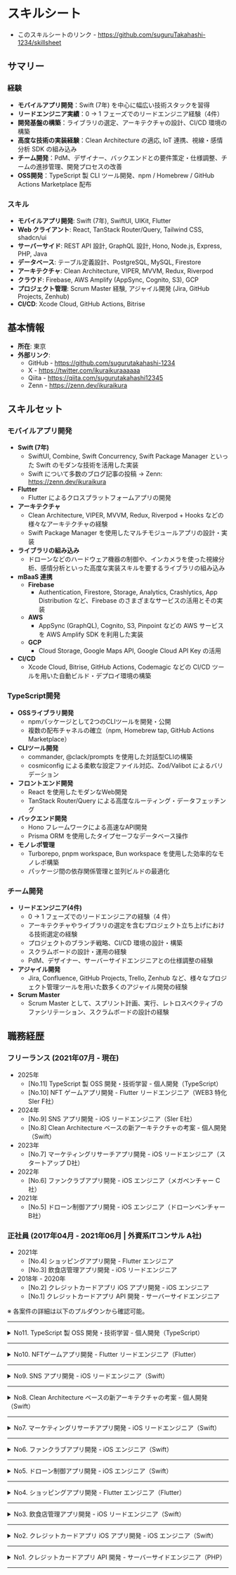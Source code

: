 # スキルシート

- このスキルシートのリンク - https://github.com/suguruTakahashi-1234/skillsheet

## サマリー

### 経験

- **モバイルアプリ開発**：Swift (7年) を中心に幅広い技術スタックを習得
- **リードエンジニア実績**：0 → 1 フェーズでのリードエンジニア経験（4件）
- **開発基盤の構築**：ライブラリの選定、アーキテクチャの設計、CI/CD 環境の構築
- **高度な技術の実装経験**：Clean Architecture の適応, IoT 連携、視線・感情分析 SDK の組み込み
- **チーム開発**：PdM、デザイナー、バックエンドとの要件策定・仕様調整、チームの進捗管理、開発プロセスの改善
- **OSS開発**：TypeScript 製 CLI ツール開発、npm / Homebrew / GitHub Actions Marketplace 配布

### スキル

- **モバイルアプリ開発**: Swift (7年), SwiftUI, UIKit, Flutter
- **Web クライアント**: React, TanStack Router/Query, Tailwind CSS, shadcn/ui
- **サーバーサイド**: REST API 設計, GraphQL 設計, Hono, Node.js, Express, PHP, Java
- **データベース**: テーブル定義設計、PostgreSQL, MySQL, Firestore
- **アーキテクチャ**: Clean Architecture, VIPER, MVVM, Redux, Riverpod
- **クラウド**: Firebase, AWS Amplify (AppSync, Cognito, S3), GCP
- **プロジェクト管理**: Scrum Master 経験, アジャイル開発 (Jira, GitHub Projects, Zenhub)
- **CI/CD**: Xcode Cloud, GitHub Actions, Bitrise

## 基本情報

- **所在**: 東京
- **外部リンク**:
  - GitHub - https://github.com/sugurutakahashi-1234
  - X - https://twitter.com/ikuraikuraaaaaa
  - Qiita - https://qiita.com/sugurutakahashi12345
  - Zenn - https://zenn.dev/ikuraikura

## スキルセット

### モバイルアプリ開発

- **Swift (7年)**
  - SwiftUI, Combine, Swift Concurrency, Swift Package Manager といった Swift のモダンな技術を活用した実装
  - Swift について多数のブログ記事の投稿 → Zenn: https://zenn.dev/ikuraikura
- **Flutter**
  - Flutter によるクロスプラットフォームアプリの開発
- **アーキテクチャ**
  - Clean Architecture, VIPER, MVVM, Redux, Riverpod + Hooks などの様々なアーキテクチャの経験
  - Swift Package Manager を使用したマルチモジュールアプリの設計・実装
- **ライブラリの組み込み**
  - ドローンなどのハードウェア機器の制御や、インカメラを使った視線分析、感情分析といった高度な実装スキルを要するライブラリの組み込み
- **mBaaS 連携**
  - **Firebase**
    - Authentication, Firestore, Storage, Analytics, Crashlytics, App Distribution など、Firebase のさまざまなサービスの活用とその実装
  - **AWS**
    - AppSync (GraphQL), Cognito, S3, Pinpoint などの AWS サービスを AWS Amplify SDK を利用した実装
  - **GCP**
    - Cloud Storage, Google Maps API, Google Cloud API Key の活用
- **CI/CD**
  - Xcode Cloud, Bitrise, GitHub Actions, Codemagic などの CI/CD ツールを用いた自動ビルド・デプロイ環境の構築

### TypeScript開発

- **OSSライブラリ開発**
  - npmパッケージとして2つのCLIツールを開発・公開
  - 複数の配布チャネルの確立（npm, Homebrew tap, GitHub Actions Marketplace）
- **CLIツール開発**
  - commander, @clack/prompts を使用した対話型CLIの構築
  - cosmiconfig による柔軟な設定ファイル対応、Zod/Valibot によるバリデーション
- **フロントエンド開発**
  - React を使用したモダンなWeb開発
  - TanStack Router/Query による高度なルーティング・データフェッチング
- **バックエンド開発**
  - Hono フレームワークによる高速なAPI開発
  - Prisma ORM を使用したタイプセーフなデータベース操作
- **モノレポ管理**
  - Turborepo, pnpm workspace, Bun workspace を使用した効率的なモノレポ構築
  - パッケージ間の依存関係管理と並列ビルドの最適化

### チーム開発

- **リードエンジニア(4件)**
  - 0 → 1 フェーズでのリードエンジニアの経験（4 件）
  - アーキテクチャやライブラリの選定を含むプロジェクト立ち上げにおける技術選定の経験
  - プロジェクトのブランチ戦略、CI/CD 環境の設計・構築
  - スクラムボードの設計・運用の経験
  - PdM、デザイナー、サーバーサイドエンジニアとの仕様調整の経験
- **アジャイル開発**
  - Jira, Confluence, GitHub Projects, Trello, Zenhub など、様々なプロジェクト管理ツールを用いた数多くのアジャイル開発の経験
- **Scrum Master**
  - Scrum Master として、スプリント計画、実行、レトロスペクティブのファシリテーション、スクラムボードの設計の経験

## 職務経歴

### フリーランス (2021年07月 - 現在)

- 2025年
  - [No.11] TypeScript 製 OSS 開発・技術学習 - 個人開発（TypeScript）
  - [No.10] NFT ゲームアプリ開発 - Flutter リードエンジニア（WEB3 特化 SIer F社）
- 2024年
  - [No.9] SNS アプリ開発 - iOS リードエンジニア（SIer E社）
  - [No.8] Clean Architecture ベースの新アーキテクチャの考案 - 個人開発（Swift）
- 2023年
  - [No.7] マーケティングリサーチアプリ開発 - iOS リードエンジニア（スタートアップ D社）
- 2022年
  - [No.6] ファンクラブアプリ開発 - iOS エンジニア（メガベンチャー C社）
- 2021年
  - [No.5] ドローン制御アプリ開発 - iOS エンジニア（ドローンベンチャー B社）

### 正社員 (2017年04月 - 2021年06月 | 外資系ITコンサル A社)

- 2021年
  - [No.4] ショッピングアプリ開発 - Flutter エンジニア
  - [No.3] 飲食店管理アプリ開発 - iOS リードエンジニア
- 2018年 - 2020年
  - [No.2] クレジットカードアプリ iOS アプリ開発 - iOS エンジニア
  - [No.1] クレジットカードアプリ API 開発 - サーバーサイドエンジニア

※ 各案件の詳細は以下のプルダウンから確認可能。

---

<details><summary>No11. TypeScript 製 OSS 開発・技術学習 - 個人開発（TypeScript）</summary>

## No11. TypeScript 製 OSS 開発・技術学習 - 個人開発（TypeScript）

#### 概要

- TypeScript 製の OSS ライブラリ開発（実用的な CLI ツール）
- モダンな TypeScript 技術の包括的な学習・比較検証のためのリポジトリ群

##### OSS ライブラリ

- **ai-chat-md-export:** ChatGPT と Claude のチャット履歴を Markdown ファイルに変換する CLI ツール
  - https://github.com/sugurutakahashi-1234/ai-chat-md-export
  - npm パッケージ, Homebrew パッケージ, GitHub Releases（Windows, macOS, Linux の各プラットフォームに対応した実行バイナリ）でリリース
  - プライバシーファーストで完全ローカル処理、高速な大量データ処理（数千の会話を数秒で変換）
  - 日付範囲の指定やキーワード検索によるフィルタリング機能の対応
  - 使用技術：
    - アーキテクチャ: Clean Architecture
    - CLI開発: Commander.js（CLI構築）, Ora（スピナー）, Consola（ロギング）
    - ドキュメント生成: @ysk8hori/typescript-graph（依存関係の Mermaid 図の生成）, tsuml2（UML 図生成）
    - CI/CD: GitHub Actions, GoReleaser（バイナリ配布時）, release-please（自動リリース）, release-it（手動リリース）
    - コード品質: Biome, husky（Git Hooks）, Codecov（テストカバレッジレポート）, Renovate（依存関係更新）, Knip（デッドコード検出）, commitlint（コミットメッセージ規約）, @elsikora/git-branch-lint（ブランチ名規約）
- **mermaid-markdown-wrap:** Mermaid ファイル（.mmd/.mermaid）を Markdown コードブロックでラップする CLI ツール
  - https://github.com/sugurutakahashi-1234/mermaid-markdown-wrap
  - npm パッケージ, GitHub Actions Marketplace での配布
  - 型安全な設定ファイルのサポート（JSON / YAML / JS / TS 対応、TypeScript 向けヘルパー関数提供）
  - `init` コマンドによる対話形式の初期設定機能
  - 使用技術：
    - アーキテクチャ: レイヤードアーキテクチャ
    - CLI開発: Commander.js（CLI構築）, @clack/prompts（対話型プロンプト）, cosmiconfig（設定ファイル検索）, globby（ファイルパターンマッチング）
    - ドキュメント生成: @ysk8hori/typescript-graph（依存関係の Mermaid 図の生成）
    - CI/CD: GitHub Actions, release-please（自動リリース）
    - コード品質: act（GitHub Actions のローカル環境でのテスト）, Biome, husky（Git Hooks）, Codecov（テストカバレッジレポート）, Renovate（依存関係更新）, Knip（デッドコード検出）, commitlint（コミットメッセージ規約）, @elsikora/git-branch-lint（ブランチ名規約）

##### 技術検証リポジトリ

- **hono-learning:** Hono フレームワークを軸に、フロントエンド・REST API・データベースアクセスまでを全て TypeScript で実装する、型安全なフルスタック開発の学習プロジェクト
  - https://github.com/sugurutakahashi-1234/hono-learning
  - pnpm workspace によるモノレポ管理によって各パッケージ（shared / database / server / web-client / api-client）を適切な依存関係での連携
  - Hono を用いて型安全な OpenAPI 仕様を生成し、その仕様から型安全な API クライアントとレスポンスの型定義を自動生成
  - 使用技術：
    - モノレポ管理: pnpm workspace
    - データベース: Prisma ORM, PostgreSQL
    - サーバーサイド: Hono, @hono/zod-openapi
    - APIクライアント: openapi-typescript, openapi-fetch, openapi-react-query
    - フロントエンド: React, TanStack Query, Vite
    - テスト: Vitest, Playwright, Storybook
    - 環境変数: dotenvx（環境変数暗号化）, @t3-oss/env-core（環境変数の型安全性の担保）
    - コード品質: Biome, Knip（デッドコード検出）, husky（Git Hooks）, Commitlint（サブタイトル必須）
    - CI/CD: GitHub Actions, git-cliff（CHANGELOG 自動生成）, Renovate（依存関係更新）
- **openapi-gen-learning:** 単一の OpenAPI 仕様から異なるTypeScriptクライアント生成ツールを比較検証するリポジトリ
  - https://github.com/sugurutakahashi-1234/openapi-gen-learning
  - OpenAPIコード生成ツール（Hey API、openapi-typescript、Orval、openapi-zod-client）の実装比較と詳細な技術ドキュメンテーション
  - 生成されたクライアントコードを実際に React と TanStack Query で使用し、ブラウザ上で動作確認
  - 使用技術：
    - モノレポ管理: pnpm workspace
    - OpenAPIコード生成: @hey-api/openapi-ts（Zod, Valibot 含む）, openapi-typescript, Orval（MSW, @faker-js/faker 含む）, openapi-zod-client
    - APIクライアント: @hey-api/client-fetch, openapi-fetch, openapi-react-query, axios
    - フロントエンド: React, TanStack Query
    - モックサーバー: Prism
- **css-learning:** 7つの異なる CSS ライブラリを用いて、同一のブログアプリケーションを実装・比較検証するプロジェクト
  - https://github.com/sugurutakahashi-1234/css-learning
  - CRUD（作成、読み取り、更新、削除）機能を持つ単一のブログ API をバックエンドとし、各 CSS ライブラリでフロントエンドを実装することで、それぞれの特徴を実践的に比較検証
  - 使用技術：
    - フロントエンド: React, TanStack Query, TanStack Router, Vite
    - スタイリング: Tailwind CSS v4、shadcn/ui、DaisyUI、Headless UI、HeroUI、cva（class-variance-authority）、Tailwind Variants
    - APIクライアント: openapi-typescript、openapi-fetch、openapi-react-query
    - モックサーバー: Prism
- **router-learning:** React Router v7 と TanStack Router の 2 つのルーティングライブラリを比較検証するプロジェクト
  - https://github.com/sugurutakahashi-1234/router-learning
  - React Router v7 と TanStack Router を File-Based Routing と Code-Based Routing の両方で実装し 4パターンの実装を比較検証
  - 比較記事を Zenn に投稿 → [React Router v7 / TanStack Router x File-Based / Code-Based 4パターン実装比較](https://zenn.dev/ikuraikura/articles/2025-06-25-router)
  - 使用技術：
    - フロントエンド: React, TanStack Query, Vite
    - ルーティング: React Router v7、TanStack Router
    - APIクライアント: openapi-typescript、openapi-fetch、openapi-react-query
    - モックサーバー: Prism

</details>

---

<details><summary>No10. NFTゲームアプリ開発 - Flutter リードエンジニア（Flutter）</summary>

## No10. NFTゲームアプリ開発 - Flutter リードエンジニア（Flutter）

#### チーム体制

- 体制
  - PdM : 1名
  - PM : 1名
  - デザイナー : 1名
  - サーバーサイドエンジニア : 2名
  - Flutter エンジニア : 1名（担当）

#### 案件概要・担当業務

- 0 -> 1 フェーズでの NFT ゲームアプリの開発における Flutter エンジニアを担当
- 唯一の Flutter エンジニアとして、アーキテクチャの考案、ライブラリの選定、PM・デザイナー・サーバーサイドチームとの仕様調整、すべての Flutter アプリの実装を担当

#### 新たに習得した技術

- **Flutter**
  - `Riverpod` と `Hooks` 用いた状態管理
  - `Google Maps API` の活用と `google_maps_flutter`, `geolocator` を用いた地図表示と位置情報の取得
  - `go_router` を用いた画面遷移の実装
  - `openapi_generator` を用いた API クライアントコードの自動生成
  - `dio` を用いた HTTP 通信およびインターセプターによる JWT 認証の実装
  - `flutter_secure_storage` を用いたセキュアなデータ保存
  - `permission_handler` を用いた位置情報取得、写真撮影、写真フォルダへのアクセスの実装
  - `slang` による多言語対応
  - `pedantic_mono` によるコード品質の向上
  - `ThemeData` よりデザインシステムの実装
  - `fvm` による Flutter バージョンの管理
- **開発体験向上の取り組み**
  - `Prism` を活用した API モックサーバーの構築
  - [`Lefthook`](https://github.com/evilmartians/lefthook) による pre-commit 時の静的解析実行

#### 経験できたこと・貢献できたこと

- **開発体制の改善活動**  
  - GitHub Projects を活用したスクラムボードを作成し、タスクの進捗状況を可視化した
  - デイリーの開催し、毎日、メンバー間での情報共有と開発プロセスの改善を行った
  - バグの発見から修正までのプロセスを整備して、それをチーム内で運用した
- **API インターフェース設計と UI 先行開発**  
  - サーバーサイドの Pull Request をレビューし、開発段階で API インターフェースの改善点をフィードバックを行った
  - OpenAPI 形式の yaml ファイルから Prism でのモックサーバーでの開発環境を整備して、UI の先行開発を実施した
- **デザインシステムの導入**  
  - デザイナーと協力してデザインシステムを設計し、デザインの一貫性を実現した
  - デザインシステムを Flutter の `ThemeData` を通じて定義し、UI の実装コードを削減した

### 開発環境

#### Flutter

- **アーキテクチャ:**
  - Riverpod + Hooks による状態管理
- **主要ライブラリ:**
  - go_router, dio, slang, permission_handler, flutter_secure_storage, pedantic_mono, freezed, google_maps_flutter, geolocator, openapi_generator, fvm

#### CI/CD

- GitHub Actions

#### プロジェクト管理

- GitHub Projects, Notion, Slack

#### 開発ツール

- VSCode, Android Studio, Xcode, GitHub Copilot, ChatGPT

#### デザインツール

- Figma

</details>

---

<details><summary>No9. SNS アプリ開発 - iOS リードエンジニア（Swift）</summary>

## No9. SNS アプリ開発 - iOS リードエンジニア（Swift）

#### チーム体制

- 案件全体人数 : 約10名
  - iOS エンジニア : 1名（担当）

#### 案件概要・担当業務

- 0 → 1 フェーズでの SNS アプリ開発の立ち上げ案件
- 唯一の iOS エンジニアとして、アーキテクチャの考案、ライブラリの選定、CI/CD 環境の構築、PM・デザイナー・サーバーサイドチームとの仕様調整、すべての iOS アプリの実装を担当

#### 新たに習得した技術

- **Swift**
  - Xcode 16 Beta での Strict Concurrency を含む Swift 6 対応
  - AVFoundation を活用した録音/再生の機能実装
  - [WhisperKit](https://github.com/argmaxinc/WhisperKit), [Speech](https://developer.apple.com/documentation/speech/) SDK を活用した音声データの文字起こしの実装
- **開発体験向上の取り組み**
  - [Swift OpenAPI Generator](https://github.com/apple/swift-openapi-generator) による API 通信処理の自動生成の GitHub Actions パイプラインの構築
  - [Swagger UI Action](https://github.com/Legion2/swagger-ui-action) を用いた API 仕様書の自動生成の GitHub Actions パイプラインの構築
  - [tbls](https://github.com/k1LoW/tbls) を用いた MySQL のテーブル定義書の自動生成の GitHub Actions パイプラインの構築
  - [pixelmatch](https://github.com/mapbox/pixelmatch) による View のスナップショットの差分検出の実装

#### 経験できたこと・貢献できたこと

- **アジャイルな取り組み**
  - テスタブルなアーキテクチャの導入:
    - モックにより API のレスポンスを差し替えられるアーキテクチャを導入し、サーバーサイドチームからの API 提供前から View やビジネスロジックの実装を可能にした
  - デバッグ画面の作成:
    - iOS アプリに検証用のデバッグ画面を作成し、新機能や View の早期検証を可能にした
  - Docs as Code の導入:
    - [Swagger UI Action](https://github.com/Legion2/swagger-ui-action) や [tbls](https://github.com/k1LoW/tbls) によるドキュメント生成方法を調査して、サーバーサイドチームに展開した
- **CI/CD 環境の構築**
  - Xcode Cloud 導入:
    - Xcode Cloud を活用し、Pull Request のマージをトリガーにして TestFlight 配信を自動化した。これにより、新機能の迅速な検証を可能にした
  - API インターフェース変更の自動 Pull Request 作成:
    - OpenAPI (Swagger) 形式での API インターフェースの変更をトリガーに iOS リポジトリへの自動 Pull Request を作成する GitHub Actions 環境を構築した
  - スナップショット差分テスト:
    - View のスナップショット差分テスト環境を構築し、不具合の早期発見を実現した
- **iOS メンバーの増員や引き継ぎを見越した GitHub 管理**
  - ドキュメント整備:
    - 環境構築手順、ライブラリ選定理由、アーキテクチャ、CI/CD 構成図、ブランチ戦略などを README に記載した
  - プロジェクト管理:
    - リリースノート、タグ、マイルストーン、GitHub Projects を整備し、タスクの進捗を時系列で振り返れるように管理した
- **実装・最新技術への取り組み**
  - 実装:
    - ワイヤフレーム段階でのデザインを基に iOS アプリを実装し、実装の課題や仕様の課題を早期発見し、チームへ共有した
  - コード生成:
    - View 層や UseCase 層のテストコードを含めたボイラーテンプレートコードは [Sourcery](https://github.com/krzysztofzablocki/Sourcery) や [Mockolo](https://github.com/uber/mockolo) によって自動生成し、開発効率を高めた
  - Swift 5 → Swift 6 への移行:
    - 早い段階から Beta 版 Xcode を用いて Swift 6 への移行を検証し、大きなトラブルなくスムーズに移行を完了した

### 開発環境

#### Swift

- **アーキテクチャ:**
  - Clean Architecture x Swift Package Manager でのマルチモジュール構成
- **Swift 標準 SDK & API:**
  - SwiftUI, Swift Package Manager, Swift Concurrency, Combine, AVFoundation, Speech, Swift Testing, String Catalogs, Swift OpenAPI Generator

#### CI/CD

- Xcode Cloud, GitHub Actions, Renovate

#### プロジェクト管理

- GitHub Projects, Notion, Backlog

#### デザインツール

- Figma

</details>

---

<details><summary>No8. Clean Architecture ベースの新アーキテクチャの考案 - 個人開発（Swift）</summary>

## No8. Clean Architecture ベースの新アーキテクチャの考案 - 個人開発（Swift）

#### 概要

- Clean Architecture ベースの新しいアーキテクチャである「Framework-Independent Architecture (FIA)」の考案
- 考案したアーキテクチャは Clean Architecture のメリットを享受すると同時に、Xcode のビルド時間の短縮することを目的としている

##### リポジトリ

- **Framework-Independent Architecture (FIA):** FIA の紹介
  - https://github.com/suguruTakahashi-1234/framework-independent-architecture
- **FIA Practical Sample:** FIA を採用した実践的なプロジェクト
  - https://github.com/suguruTakahashi-1234/fia-practical-sample

##### スライド

- Framework-Independent Architecture (FIA) - Clean Architecture で iOS アプリを爆速でビルドする -
  - https://speakerdeck.com/sugurutakahashi/framework-independent-architecture-fia-clean-architecture-de-ios-apuriwobao-su-debirudosuru

##### YouTube

- 【Swift】Clean Architecture で iOS アプリを爆速でビルドする方法 Framework-Independent Architecture (FIA)【クリーンアーキテクチャ】
  - https://www.youtube.com/watch?v=5blwYSQcL2E

#### 新たに習得した技術

- **Swift**
  - SwiftUI の Observation による View の更新
  - String Catalogs による多言語対応
  - Swift 6 対応
    - protocol の any → some 対応
    - Strict Concurrency 対応
  - [Sourcery](https://github.com/krzysztofzablocki/Sourcery) によるボイラープレートコードの自動生成
  - [SnapshotPreviews-iOS](https://github.com/EmergeTools/SnapshotPreviews-iOS) による SwiftUI Previews のカタログアプリの作成
- **テスト**
  - Swift Testing によるテストコードの記述
  - [PreviewSnapshots](https://github.com/doordash-oss/swiftui-preview-snapshots) による SwiftUI Previews のスナップショットテスト
  - TestPlan による多言語テスト
  - XCUITest による UI テスト
- **開発体験の向上**
  - GitHub Actions による Swift-DocC の ホスティング
  - [depermaid](https://github.com/daikimat/depermaid) による Swift Package Manager の依存関係の Mermaid 生成

</details>

---

<details><summary>No7. マーケティングリサーチアプリ開発 - iOS リードエンジニア（Swift）</summary>

## No7. マーケティングリサーチアプリ開発 - iOS リードエンジニア（Swift）

#### チーム体制

- 案件全体人数 : 約15名
  - iOS エンジニア : 3名（iOS リードエンジニア担当）

#### 案件概要・担当業務

- スタートアップ企業の 0 → 1 フェーズでのマーケティングリサーチサービスの立ち上げ案件
- toC 向けのコンテンツ配信アプリと、そのアプリ利用者のデータを用いた toB 向けの Web での BI ツールの 2 つサービスで構成されており、その iOS チームのリードエンジニアを担当

#### 新たに習得した技術

- **Swift**
  - iOS16 以上を対象 OS とした SwiftUI での画面開発
  - Clean Architecture x Swift Package Manager でのマルチモジュール構成の構築
  - Xcode Cloud での CI/CD 環境の構築
  - Protocol Buffers に対応した [SwiftProtobuf](https://github.com/apple/swift-protobuf) のライブラリを用いたデータ連携
  - async/await, AsyncStream, TaskGroup, Actor などを用いた Swift Concurrency による非同期処理のハンドリング
  - [AWS Amplify SDK](https://github.com/aws-amplify/amplify-swift) を用いた Cognito での SMS での認証・認可、AppSync による GraphQL 疎通、Pinpoint によるログイベント送信、S3 とのデータ連携
  - デザインシステムを活用した画面実装
  - AVFoundation を用いた動画の再生
  - ReplayKit を用いた画面のレコーディング
  - 視線や感情の時系列データの Combine を用いたハンドリング
  - JavaScript を用いたアプリ内 WebView のイベントハンドリング
- **開発体験向上の取り組み**
  - GitHub Actions によるリリース tag の生成、リリースノートの作成、PR のレビューワー追加、マイルストーン追加、ラベル追加の自動化の Workflow の実装
  - [Renovate](https://github.com/renovatebot/renovate) によるライブラリの自動更新 PR の作成の環境構築
  - [Periphery](https://github.com/peripheryapp/periphery) による Swift コードの不要なコードの静的解析
  - Swift-DocC による iOS アプリのドメイン層のドキュメント化
  - [Mockolo](https://github.com/uber/mockolo) によるテスト用の Mock の自動生成
  - GitHub Copilot, ChatGPT の活用

#### 経験できたこと・貢献できたこと

- iOS リードエンジニアとして、0 → 1 フェーズのアプリ開発における、アーキテクチャ・ライブラリの選定、ブランチの戦略の設計、リリース手順の確立、CI/CD 環境の構築、iOS チームのスクラムボードの運用の設計を行った
- AWS Amplify SDK や SwiftProtoBuf のライブラリは、チームとしても経験者がいなかったが、先行して挙動を確認するサンプルアプリを作成して、それをチームに展開することで、それらのライブラリを採用することができた
- 視線分析、感情分析の SDK を組み込み、それらの SDK の入れ替えがあっても、影響範囲を最小限にするようなアーキテクチャを検討して、それを実装した
- PdM、デザイナー、サーバーサイド、データ分析チームとコミュニケーションをとって、アプリの仕様の調整や、データ連携のインターフェースの調整を行った
- iOS チーム内の issue チケットの運用管理を担当し、チームメンバーのタスク状況を常に把握して、他のメンバーがタスクを途切れさせないように先回りして行動し続けた

### 開発環境

#### Swift

- **アーキテクチャ:**
  - VIPER ベースの Clean Architecture x Swift Package Manager でのマルチモジュール構成
- **Swift 標準 SDK & API:**
  - SwiftUI, Swift Package Manager, Swift Concurrency, Combine, Swift-DocC, AVFoundation, Core ML, WebKit, ReplayKit, Logger
- **サードパーティ製 SDK:**
  - SwiftProtobuf, Firebase, Amplify, Nimble/Quick, LicensesPlugin, PhoneNumberKit, DeviceKit, SwiftFormat, SwiftGen, Lottie, Mockolo, Mint, Periphery

#### mBaaS

- **AWS Amplify:**
  - AppSync (GraphQL), Cognito, S3, Pinpoint
- **Firebase:**
  - Crashlytics

#### CI/CD

- Xcode Cloud, GitHub Actions, Renovate

#### プロジェクト管理

- GitHub Projects, Notion, Backlog

#### インターフェース共有

- Protocol Buffers, Swagger

#### デザインツール

- Figma

</details>

---

<details><summary>No6. ファンクラブアプリ開発 - iOS エンジニア（Swift）</summary>

## No6. ファンクラブアプリ開発 - iOS エンジニア（Swift）

#### チーム体制

- 案件全体人数 : 約30名
  - iOS エンジニア : 5名（担当）

#### 案件概要・担当業務

- アーティストのファンクラブアプリにおけるスタンプラリー機能および景品交換の機能の開発を行なった
- デザイナーとの仕様の調整、見積もり、実装、レビュー、バグ修正を行なった

#### 経験できたこと・貢献できたこと

- Redux ベースのアーキテクチャライブラリを使った開発が経験できた
- デザイナー、Android、Web フロントのエンジニアとコミュニケーションを取りながら、プラットフォーム間で仕様に大きな差がでないように開発することができた
- デザイナーが定義したデザインシステムに沿ったUIの実装を経験できた

### 開発環境

#### Swift

- **アーキテクチャ:**
  - Redux ベースのアーキテクチャ
- **Swift 標準 SDK & API:**
  - UIKit, AVFoundation
- **サードパーティ製 SDK:**
  - Carbon, VueFlux, ReactiveSwift, XcodeGen, Quick/Nimble, APIKit, CocoaPods, Carthage, Lottie

#### mBaaS

- **Firebase:**
  - Crashlytics

#### CI/CD

- CircleCI, Fastlane

#### プロジェクト管理

- Wrike, Kibela

#### インターフェース共有

- Protocol Buffers, Swagger

#### デザインツール

- Figma

</details>

---

<details><summary>No5. ドローン制御アプリ開発 - iOS エンジニア（Swift）</summary>

## No5. ドローン制御アプリ開発 - iOS エンジニア（Swift）

#### チーム体制

- 案件全体人数 : 約15名
  - iOS エンジニア : 6名（担当）

#### 案件概要・担当業務

- BtoB 向けドローン制御アプリの iOS アプリの開発におけるドローンの飛行の安定性改善、複数社のドローンの対応、画面の開発などを行なった
- アーキテクチャの検討、見積もり、実装、レビュー、バグ修正を行なった

#### 新たに習得した技術

- **Swift**
  - アーキテクチャの検討
  - Clean Architecture での実装
  - SwiftUI・UIKit x Combine を用いた画面実装
  - Swift Concurrency を用いた非同期処理の実装
  - Firebase Crashlytics、Xcode Organizer を用いたバグの原因調査
  - Logger API を用いたログ出力
  - Quick/Nimble ライブラリを用いた可読性の高いテストコードの記述
  - Mock を活用したテストコードの記述
  - iPad サイズ対応のアプリの実装
- **IoT**
  - 外部ライブラリを用いたドローンの制御の Swift での実装
  - PID 制御などの制御工学の理解と適切な制御モデルの Swift での実装
  - RoS(Robot Operating System) 環境の活用

#### 経験できたこと・貢献できたこと

- Clean Architecture を採用したことによって、以下のようなメリットを実体験として経験することができた
  - UI 実装を全く変更せずに外部ライブラリの差し替えをすることができた
  - 各レイヤーごとに依存しないテストコードの記述をすることができた
- UIKit や Delegate パターンでの既存実装を、SwiftUI、Combine、Swift Concurrency といった新しい技術でのリファクタリングを経験できた
- 以下のようなチームの運用の改善に積極的に取り組むことができた
  - 見積会の実施
  - レトロスペクティブの実施
  - 開発チーム朝ハドル会の実施
  - プロダクトバックログを開発者が着手可能であることを表す「Ready」の概念の導入
  - Pull Request 提出から Merge までの運用ルールの見直し
  - リリースブランチ運用の見直し
  - デイリー前の Slack リマインダーの設定
  - デイリーでの相談事項の事前エントリー制の導入
  - Firebase Crashlytics 運用の見直し

### 開発環境

#### Swift

- **アーキテクチャ:**
  - VIPER ベースの Clean Architecture
- **Swift 標準 SDK & API:**
  - SwiftUI, UIKit, Combine, Swift Concurrency, Logger, MetricKit
- **サードパーティ製 SDK:**
  - Realm, Quick/Nimble, APIKit, CocoaPods, Carthage

#### mBaaS

- **Firebase:**
  - Crashlytics, Analytics

#### CI/CD

- Bitrise, Fastlane

#### プロジェクト管理

- Zenhub

#### デザインツール

- Figma

</details>

---

<details><summary>No4. ショッピングアプリ開発 - Flutter エンジニア（Flutter）</summary>

## No4. ショッピングアプリ開発 - Flutter エンジニア（Flutter）

#### チーム体制

- 案件全体人数 : 2名
  - Flutter エンジニア : 1名（担当）
  - デザイナー : 1名

#### 案件概要・担当業務

- Flutter での iOS・Android クロスプラットフォーム開発を採用したショッピングアプリのデモアプリの開発を担当
- Flutter でのフロントエンド実装から Firebase の mBaaS を活用したバックエンド実装まで、すべて一人で行った

#### 新たに習得した技術

- **Flutter**
  - Provider による状態管理
- **Firebase**
  - Authentication による認証
  - Firestore によるデータの永続化、NoSQL DB 設計
  - Storage への画像データの永続化
  - Crashlytics によるクラッシュ報告管理
  - App Distribution による iOS・Android のアプリ配布
  - Analytics による KPI 指標の集計
  - Google Maps API での地図活用
- **CI/CD**
  - Codemagic での iOS・Android のアプリ配布の自動化
  - Fastlane から App Distribution への配布

#### 経験できたこと・貢献できたこと

- Firebase を活用して、サーバーレスな構成でモバイルバックエンドサービスの設計・実装ができた
- Flutter を採用したことで、Android の画面仕様、マテリアルデザイン、Google Play ストアでの配信などの経験をした

### 開発環境

#### Flutter

- Provider

#### mBaaS

- Firebase:
  - Authentication, Firestore, Storage, Crashlytics, App Distribution, Analytics
- Google Maps API

#### CI/CD

- Codemagic, Fastlane

#### デザインツール

- Adobe XD

</details>

---

<details><summary>No3. 飲食店管理アプリ開発 - iOS リードエンジニア（Swift）</summary>

## No3. 飲食店管理アプリ開発 - iOS リードエンジニア（Swift）

#### チーム体制

- 案件全体人数 : 約10名
  - iOS エンジニア : 3名（リードエンジニア担当）

#### 案件概要・担当業務

- BtoB 向け飲食店管理モバイルアプリの MVP アプリの作成
- iOS リードエンジニアとして、要件の調整やサーバーサイドチームとの API インターフェースの検討などを行った
- Scrum Master も兼任した

#### 新たに習得した技術

- **Swift**
  - SwiftUI での画面実装
  - Codable プロトコルを用いた JSON の変換
  - TestFlight によるアプリ配信
  - アーキテクチャ、ディレクトリ構成の検討
- **Scrum Master**
  - スクラムボードの設計
  - 会議のファシリテーション

#### 経験できたこと・貢献できたこと

- SwiftUI での画面実装を経験することができた
- 決められた要件をただ実装するだけではなく、お客様やデザイナーによりよい仕様やデザインを提案することができた
- スクラムボードのレーンの扱い、コードレビュー方法、issue の起票方法などについて、レトロスペクティブの場でなくても、チーム内で相談し、常に運用の改善を行うことができた

### 開発環境

#### Swift

- **アーキテクチャ:**
  - MVVM
- **Swift 標準 SDK & API:**
  - SwiftUI
- **サードパーティ製 SDK:**
  - SwiftLint

#### プロジェクト管理

- Zenhub, Trello

#### デザインツール

- Adobe XD

</details>

---

<details><summary>No2. クレジットカードアプリ iOS アプリ開発 - iOS エンジニア（Swift）</summary>

## No2. クレジットカードアプリ iOS アプリ開発 - iOS エンジニア（Swift）

#### チーム体制

- 案件全体人数 : 約20名
  - iOS エンジニア : 4-5名（担当）

#### 案件概要・担当業務

- BtoC 向けのクレジットカードアプリの iOS アプリの開発における見積もり、実装、テスト、レビュー、バグ修正を担当
- メインはサーバーサイドチームの担当であったが、作業の手が空いたり、iOS チームの負荷が上がったときに iOS チームを担当した

#### 新たに習得した技術

- UIKit での画面実装
- API 疎通
- Realm でのデータ永続化
- XCTest でのテストコード実装
- MVVM での実装
- Delegate パターンの実装
- Human Interface Guidelines に基づいた UI 実装
- Moneytree LINK SDK といったサードパーティー製のライブラリの組み込み

#### 経験できたこと・貢献できたこと

- iOSアプリ開発の基本的なスキル習得

### 開発環境

#### Swift

- **アーキテクチャ:**
  - MVVM
- **Swift 標準 SDK & API:**
  - UIKit
- **サードパーティ製 SDK:**
  - CocoaPods, Carthage, Realm, Moneytree LINK SDK

#### 通信キャプチャ

- mitmproxy

#### プロジェクト管理

- Jira, Confluence, Trello

#### デザインツール

- Sketch, InVision

</details>

---

<details><summary>No1. クレジットカードアプリ API 開発 - サーバーサイドエンジニア（PHP）</summary>

## No1. クレジットカードアプリ API 開発 - サーバーサイドエンジニア（PHP）

#### チーム体制

- 案件全体人数 : 約20名
  - サーバーサイドエンジニア : 4名（担当）

#### 案件概要・担当業務

- BtoC 向けクレジットカード明細管理アプリのリニューアルに伴い、API やバッチの開発
- サブリードディベロッパーとして、お客様向け説明資料の作成、設計、見積もり、実装、テスト、レビューを担当
- アジャイル開発を採用しており、サーバーサイドチーム結成から約 2 年半に渡り、リリースしたシステムについて継続的にアップデートを行なった

#### 新たに習得技術

- **API 設計/開発**
  - PHP での API 設計・開発
  - MySQL での DB 設計・開発
  - OAuth2.0 での認証・認可の実装
- **バッチ設計/開発**
  - Java でのバッチの設計・開発
- **テスト**
  - API の単体・結合テストの設計と実装
  - Postman での API テストの自動化
  - JMeter での負荷テスト
- **ドキュメンテーション**
  - OpenAPI (Swagger) でのインターフェース設計・共有
  - PlantUML での設計

#### 経験できたこと・貢献できたこと

- モバイルアプリケーションのバックエンド開発における設計、実装、テスト、リリース、運用までのフルライフサイクルを経験できた
- iOS チームと兼任していたため、モバイルアプリからの視点を API のインターフェースの設計に取り込むことができた
- API の結合テストを Postman によって自動化することで、少ない工数で網羅的に繰り返しテストを実施し、品質を担保することができた

### 開発環境

#### 使用言語

- PHP (CodeIgniter)
- Java

#### プロジェクト管理

- Jira, Confluence, Trello

#### テストツール

- Postman, JMeter

#### ドキュメンテーション

- OpenAPI, PlantUML, draw.io

</details>

---
